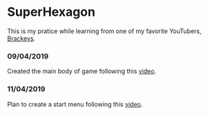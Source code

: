 # SuperHexagon
This is my pratice while learning from one of my favorite YouTubers, [Brackeys](https://www.youtube.com/channel/UCYbK_tjZ2OrIZFBvU6CCMiA).

### 09/04/2019
Created the main body of game following this [video](https://www.youtube.com/watch?v=p8MzsDBI5EI).

### 11/04/2019
Plan to create a start menu following this [video](https://www.youtube.com/watch?v=zc8ac_qUXQY&list=PLPV2KyIb3jR4JsOygkHOd2q0CFoslwZOZ).

